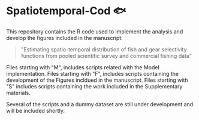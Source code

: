 # Spatiotemporal-Cod 🐟

This repository contains the R code used to implement the analysis and develop the figures included in the manuscript: 

> "Estimating spatio-temporal distribution of fish and gear selectivity functions from pooled scientific survey and commercial fishing data"  

Files starting with "M", includes scripts related with the Model implementation.
Files starting with "F", includes scripts containing the development of the Figures incldued in the manuscript.
Files starting with "S" includes scripts containing the work included in the Supplementary materials.

Several of the scripts and a dummy dataset are still under development and will be included shortly.
